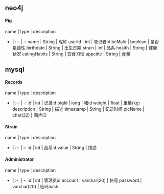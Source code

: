 ## neo4j
#### Pig
name | type | description
- | :-: | -:
name | String | 昵称
userId | int | 登记者id
beMale | boolean | 是否是雄性
birthdate | String | 出生日期
strain | int | 品系
health | String | 健康状况
eatingHabits | String | 饮食习惯
appetite | String | 食量

## mysql
#### Records
name | type | description
- | :-: | -:
id | int | 记录id
pigId | long | 猪id
weight | float | 重量(kg)
description | String | 描述
timestamp | String | 记录时间
picName | char(32) | 图片ID
#### Strain
name | type | description
- | :-: | -:
id | int | 品系id
value | String | 描述
#### Administrator
name | type | description
- | :-: | -:
id | int | 管理员id
account | varchar(20) | 帐号
password | varchar(20) | 密码hash